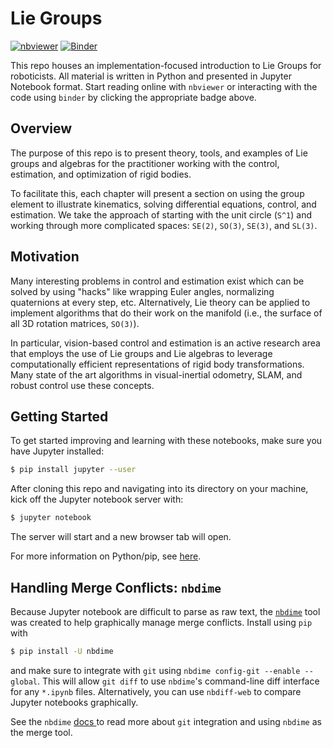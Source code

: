 Lie Groups
==========

[![nbviewer](https://cdn.rawgit.com/jupyter/design/master/logos/Badges/nbviewer_badge.svg)](http://nbviewer.jupyter.org/github/byu-magicc/lie_groups/) [![Binder](https://mybinder.org/badge.svg)](https://mybinder.org/v2/gh/byu-magicc/lie_groups/master)

This repo houses an implementation-focused introduction to Lie Groups for roboticists. All material is written in Python and presented in Jupyter Notebook format. Start reading online with `nbviewer` or interacting with the code using `binder` by clicking the appropriate badge above.

## Overview ##

The purpose of this repo is to present theory, tools, and examples of Lie groups and algebras for the practitioner working with the control, estimation, and optimization of rigid bodies.

To facilitate this, each chapter will present a section on using the group element to illustrate kinematics, solving differential equations, control, and estimation. We take the approach of starting with the unit circle (`S^1`) and working through more complicated spaces: `SE(2)`, `SO(3)`, `SE(3)`, and `SL(3)`.

## Motivation ##

Many interesting problems in control and estimation exist which can be solved by using "hacks" like wrapping Euler angles, normalizing quaternions at every step, etc. Alternatively, Lie theory can be applied to implement algorithms that do their work on the manifold (i.e., the surface of all 3D rotation matrices, `SO(3)`).

In particular, vision-based control and estimation is an active research area that employs the use of Lie groups and Lie algebras to leverage computationally efficient representations of rigid body transformations. Many state of the art algorithms in visual-inertial odometry, SLAM, and robust control use these concepts.

## Getting Started ##

To get started improving and learning with these notebooks, make sure you have Jupyter installed:

```bash
$ pip install jupyter --user
```

After cloning this repo and navigating into its directory on your machine, kick off the Jupyter notebook server with:

```bash
$ jupyter notebook
```

The server will start and a new browser tab will open.

For more information on Python/pip, see [here](https://magiccvs.byu.edu/wiki/#!sw_guides/python.md).

## Handling Merge Conflicts: `nbdime` ##

Because Jupyter notebook are difficult to parse as raw text, the [`nbdime`](https://nbdime.readthedocs.io/en/stable/installing.html) tool was created to help graphically manage merge conflicts. Install using `pip` with

```bash
$ pip install -U nbdime
```

and make sure to integrate with `git` using `nbdime config-git --enable --global`. This will allow `git diff` to use `nbdime`'s command-line diff interface for any `*.ipynb` files. Alternatively, you can use `nbdiff-web` to compare Jupyter notebooks graphically.

See the `nbdime` [docs ](https://nbdime.readthedocs.io/en/stable/vcs.html) to read more about `git` integration and using `nbdime` as the merge tool.
